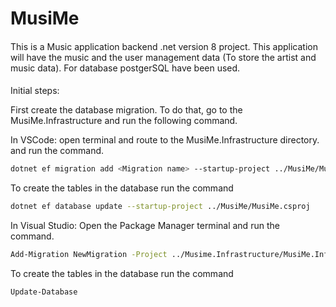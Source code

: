# MusiMe

####
This is a Music application backend .net version 8 project. This application will have the music and the user management data (To store the artist and music data). For database postgerSQL have been used.
####

Initial steps:

First create the database migration. To do that, go to the MusiMe.Infrastructure and run the following command.

In VSCode: open terminal and route to the MusiMe.Infrastructure directory. and run the command.
```bash
dotnet ef migration add <Migration name> --startup-project ../MusiMe/MusiMe.csproj
```
To create the tables in the database run the command
```bash
dotnet ef database update --startup-project ../MusiMe/MusiMe.csproj
```
In Visual Studio: Open the Package Manager terminal and run the command.
```bash
Add-Migration NewMigration -Project ../Musime.Infrastructure/MusiMe.Infrastructure.csproj
```
To create the tables in the database run the command
```bash
Update-Database
```